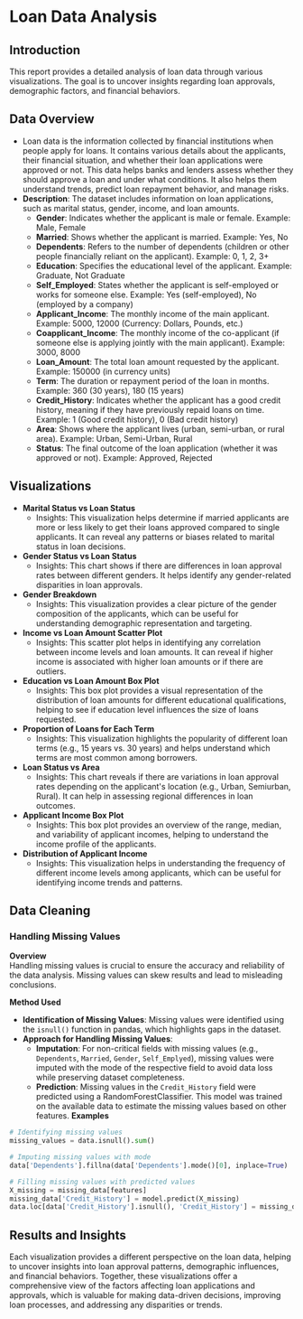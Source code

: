 # Loan Data Analysis

## Introduction
This report provides a detailed analysis of loan data through various visualizations. The goal is to uncover insights regarding loan approvals, demographic factors, and financial behaviors.

## Data Overview
- Loan data is the information collected by financial institutions when people apply for loans. It contains various details about the applicants, their financial situation, and whether their loan applications were approved or not. This data helps banks and lenders assess whether they should approve a loan and under what conditions. It also helps them understand trends, predict loan repayment behavior, and manage risks.
- **Description**: The dataset includes information on loan applications, such as marital status, gender, income, and loan amounts.
  - **Gender**: Indicates whether the applicant is male or female.
Example: Male, Female
  - **Married**: Shows whether the applicant is married.
Example: Yes, No
  - **Dependents**: Refers to the number of dependents (children or other people financially reliant on the applicant).
Example: 0, 1, 2, 3+
  - **Education**: Specifies the educational level of the applicant.
Example: Graduate, Not Graduate
  - **Self_Employed**: States whether the applicant is self-employed or works for someone else.
Example: Yes (self-employed), No (employed by a company)
  - **Applicant_Income**: The monthly income of the main applicant.
Example: 5000, 12000 (Currency: Dollars, Pounds, etc.)
  - **Coapplicant_Income**: The monthly income of the co-applicant (if someone else is applying jointly with the main applicant).
Example: 3000, 8000
  - **Loan_Amount**: The total loan amount requested by the applicant.
Example: 150000 (in currency units)
  - **Term**: The duration or repayment period of the loan in months.
Example: 360 (30 years), 180 (15 years)
  - **Credit_History**: Indicates whether the applicant has a good credit history, meaning if they have previously repaid loans on time.
Example: 1 (Good credit history), 0 (Bad credit history)
  - **Area**: Shows where the applicant lives (urban, semi-urban, or rural area).
Example: Urban, Semi-Urban, Rural
  - **Status**: The final outcome of the loan application (whether it was approved or not).
Example: Approved, Rejected


## Visualizations
- **Marital Status vs Loan Status**
  - Insights: This visualization helps determine if married applicants are more or less likely to get their loans approved compared to single applicants. It can reveal any patterns or biases related to marital status in loan decisions.
- **Gender Status vs Loan Status**
  - Insights: This chart shows if there are differences in loan approval rates between different genders. It helps identify any gender-related disparities in loan approvals.
- **Gender Breakdown**
  - Insights: This visualization provides a clear picture of the gender composition of the applicants, which can be useful for understanding demographic representation and targeting.
- **Income vs Loan Amount Scatter Plot**
  - Insights: This scatter plot helps in identifying any correlation between income levels and loan amounts. It can reveal if higher income is associated with higher loan amounts or if there are outliers.
- **Education vs Loan Amount Box Plot**
  - Insights: This box plot provides a visual representation of the distribution of loan amounts for different educational qualifications, helping to see if education level influences the size of loans requested.
- **Proportion of Loans for Each Term**
  - Insights: This visualization highlights the popularity of different loan terms (e.g., 15 years vs. 30 years) and helps understand which terms are most common among borrowers.
- **Loan Status vs Area**
  - Insights: This chart reveals if there are variations in loan approval rates depending on the applicant's location (e.g., Urban, Semiurban, Rural). It can help in assessing regional differences in loan outcomes.
- **Applicant Income Box Plot**
  - Insights: This box plot provides an overview of the range, median, and variability of applicant incomes, helping to understand the income profile of the applicants.
- **Distribution of Applicant Income**
  - Insights: This visualization helps in understanding the frequency of different income levels among applicants, which can be useful for identifying income trends and patterns.

## Data Cleaning

### Handling Missing Values

**Overview**  
Handling missing values is crucial to ensure the accuracy and reliability of the data analysis. Missing values can skew results and lead to misleading conclusions.

**Method Used**  
- **Identification of Missing Values**: Missing values were identified using the `isnull()` function in pandas, which highlights gaps in the dataset.
- **Approach for Handling Missing Values**:
  - **Imputation**: For non-critical fields with missing values (e.g., `Dependents`, `Married`, `Gender`,  `Self_Emplyed`), missing values were imputed with the mode of the respective field to avoid data loss while preserving dataset completeness.
  - **Prediction**: Missing values in the `Credit_History` field were predicted using a RandomForestClassifier. This model was trained on the available data to estimate the missing values based on other features.
**Examples**  
```python
# Identifying missing values
missing_values = data.isnull().sum()

# Imputing missing values with mode
data['Dependents'].fillna(data['Dependents'].mode()[0], inplace=True)

# Filling missing values with predicted values
X_missing = missing_data[features]
missing_data['Credit_History'] = model.predict(X_missing)
data.loc[data['Credit_History'].isnull(), 'Credit_History'] = missing_data['Credit_History']
```

## Results and Insights
Each visualization provides a different perspective on the loan data, helping to uncover insights into loan approval patterns, demographic influences, and financial behaviors. Together, these visualizations offer a comprehensive view of the factors affecting loan applications and approvals, which is valuable for making data-driven decisions, improving loan processes, and addressing any disparities or trends.

